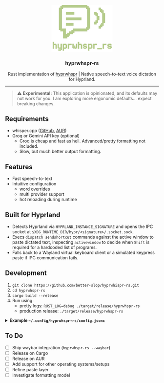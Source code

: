 <div align="center">
  <img src="assets/logo.png" alt="hyprwhspr-rs logo" width="200" />
  <h3>hyprwhspr-rs</h3>
  <p>Rust implementation of <a href="https://github.com/goodroot/hyprwhspr">hyprwhspr</a> | Native speech-to-text voice dictation for Hyprland.</p>
</div>
<hr />

> ⚠️ **Experimental:** This application is opinionated, and its defaults may not work for you. I am exploring more ergonomic defaults... expect breaking changes.

## Requirements

- whisper.cpp ([GitHub](https://github.com/ggml-org/whisper.cpp), [AUR](https://aur.archlinux.org/packages/whisper.cpp))
- Groq or Gemini API key (optional)
  - Groq is cheap and fast as hell. Advanced/pretty formatting not included.
  - Slow, but much better output formatting.

## Features

- Fast speech-to-text
- Intuitive configuration
  - word overrides
  - multi provider support
  - hot reloading during runtime

## Built for Hyprland

- Detects Hyprland via `HYPRLAND_INSTANCE_SIGNATURE` and opens the IPC socket at `$XDG_RUNTIME_DIR/hypr/<signature>/.socket.sock`.
- Execs `dispatch sendshortcut` commands against the active window to paste dictated text, inspecting `activewindow` to decide when `Shift` is required for a hardcoded list of programs.
- Falls back to a Wayland virtual keyboard client or a simulated keypress paste if IPC communication fails.

## Development

1. `git clone https://github.com/better-slop/hyprwhispr-rs.git`
2. `cd hyprwhspr-rs`
3. `cargo build --release`
4. Run using:
    - pretty logs: `RUST_LOG=debug ./target/release/hyprwhspr-rs`
    - production release: `./target/release/hyprwhspr-rs`

<details>
  <summary><strong>Example <code>~/.config/hyprwhspr-rs/config.jsonc</code></strong></summary>

```jsonc
{
  "shortcuts": {
    "press": "SUPER+ALT+D",
    "hold": "SUPER+ALT+CTRL",
  },
  "word_overrides": {
    "under score": "_",
    "em dash": "—",
    "equal": "=",
    "at sign": "@",
    "pound": "#",
    "hashtag": "#",
    "hash tag": "#",
    "newline": "\n",
    "Omarkey": "Omarchy",
    "dot": ".",
    "Hyperland": "hyprland",
    "hyperland": "hyprland",
  },
  "audio_feedback": true, // Play start/stop sounds while recording
  "start_sound_volume": 0.1, // 0.1 - 1.0
  "stop_sound_volume": 0.1, // 0.1 - 1.0
  "start_sound_path": null, // Optional custom audio asset overrides
  "stop_sound_path": null, // Optional custom audio asset overrides
  "auto_copy_clipboard": true, // Automatically copy the final transcription to the clipboard
  "shift_paste": false, // Whether to force shift paste
  "paste_hints": {
    "shift": [
      // Optional list of Hyprland window classes that should always paste with Ctrl+Shift+V
    ]
  },
  "audio_device": null, // Force a specific input device index (null uses system default)
  "vad": {
    "enabled": false, // Toggles Silero VAD inside whisper.cpp
    "model": "ggml-silero-v5.1.2.bin", // Path or filename for the ggml Silero VAD model (ggml-silero-v5.1.2.bin)
    // Probability threshold for deciding a frame is speech. Higher = fewer false positives, but may miss quiet speech.
    "threshold": 0.5,
    // Minimum contiguous speech duration (ms) to accept. Increase to ignore quick clicks/taps.
    "min_speech_ms": 250,
    // Minimum silence gap (ms) required to end a speech segment. Raise if mid-sentence pauses are being split.
    "min_silence_ms": 120,
    // Maximum speech duration (seconds) before forcing a cut. Use Infinity to leave unlimited.
    "max_speech_s": 15.0,
    // Extra padding (ms) added before/after detected speech so words aren't clipped.
    "speech_pad_ms": 80,
    // Overlap ratio between segments (seconds). Higher overlap helps smooth transitions at the cost of a little extra decode time.
    "samples_overlap": 0.1,
  },
  "transcription": {
    "provider": "whisper_cpp", // whisper_cpp | groq | gemini
    "request_timeout_secs": 45,
    "max_retries": 2,
    "whisper_cpp": {
      "prompt": "Transcribe as technical documentation with proper capitalization, acronyms, and technical terminology. Do not add punctuation.",
      "model": "large-v3-turbo-q8_0", // Whisper model to use (must exist in specified directories)
      "threads": 4, // CPU threads dedicated to whisper.cpp
      "gpu_layers": 999, // Number of layers to keep on GPU (999 = auto/GPU preferred)
      "fallback_cli": false, // Fallback to whisper-cli (uses CPU)
      "no_speech_threshold": 0.6, // Whisper's "no speech" confidence gate
      "models_dirs": [
        "~/.config/hyprwhspr-rs/models"
      ] // Directories to search for models
    },
    "groq": {
      "model": "whisper-large-v3-turbo",
      "endpoint": "https://api.groq.com/openai/v1/audio/transcriptions",
      "prompt": "Transcribe as technical documentation with proper capitalization, acronyms, and technical terminology. Do not add punctuation."
    },
    "gemini": {
      "model": "gemini-2.5-pro-exp-0827",
      "endpoint": "https://generativelanguage.googleapis.com/v1beta/models",
      "temperature": 0.0,
      "max_output_tokens": 1024,
      "prompt": "Transcribe as technical documentation with proper capitalization, acronyms, and technical terminology. Do not add punctuation."
    }
  }
}
```

</details>

## To Do

- [ ] Ship waybar integration (`hyprwhspr-rs --waybar`)
- [ ] Release on Cargo
- [ ] Release on AUR
- [ ] Add support for other operating systems/setups
- [ ] Refine paste layer
- [ ] Investigate formatting model
